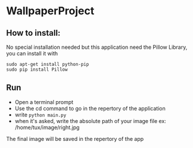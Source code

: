 # WallpaperProject

How to install:
--
No special installation needed but this application need the Pillow Library, you can install it with

`sudo apt-get install python-pip`<br>
`sudo pip install Pillow`


Run
--
- Open a terminal prompt
- Use the cd command to go in the repertory of the application
- write `python main.py`
- when it's asked, write the absolute path of your image file ex: /home/tux/image/right.jpg

The final image will be saved in the repertory of the app
